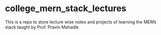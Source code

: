 # college_mern_stack_lectures
This is a repo to store lecture wise notes and projects of learning the MERN stack taught by Prof. Pravin Mahadik 
